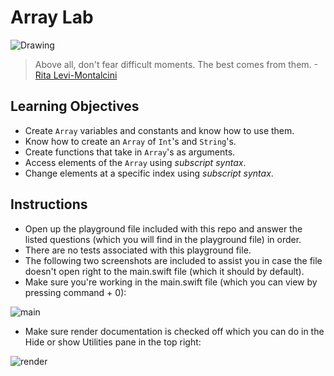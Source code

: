 # Array Lab

![Drawing](http://i.imgur.com/wGIZFoE.jpg?1)

> Above all, don't fear difficult moments. The best comes from them. -[Rita Levi-Montalcini](https://en.wikipedia.org/wiki/Rita_Levi-Montalcini)

## Learning Objectives

- Create `Array` variables and constants and know how to use them.
- Know how to create an `Array` of `Int`'s and `String`'s.
- Create functions that take in `Array`'s as arguments.
- Access elements of the `Array` using _subscript syntax_.
- Change elements at a specific index using _subscript syntax_.


## Instructions

* Open up the playground file included with this repo and answer the listed questions (which you will find in the playground file) in order. 
* There are no tests associated with this playground file.
* The following two screenshots are included to assist you in case the file doesn't open right to the main.swift file (which it should by default).
* Make sure you're working in the main.swift file (which you can view by pressing command + 0):

![main](http://i.imgur.com/odAU8pd.png)
* Make sure render documentation is checked off which you can do in the Hide or show Utilities pane in the top right:

![render](http://i.imgur.com/vCIhFbZ.png)




